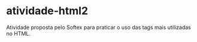 # atividade-html2
 Atividade proposta pelo Softex para praticar o uso das tags mais utilizadas no HTML.
